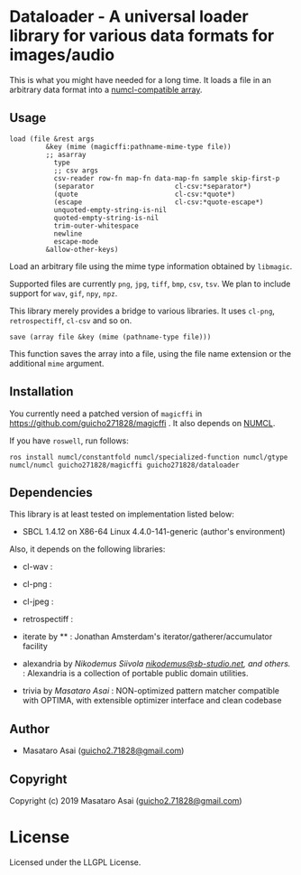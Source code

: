 # Dataloader - A universal loader library for various data formats for images/audio

This is what you might have needed for a long time.  It loads a file in an arbitrary
data format into a [numcl-compatible array](https://github.com/numcl/numcl/blob/master/doc/DETAILS.org#representation).

## Usage

``` common-lisp
load (file &rest args
         &key (mime (magicffi:pathname-mime-type file))
         ;; asarray
           type
           ;; csv args
           csv-reader row-fn map-fn data-map-fn sample skip-first-p 
           (separator                    cl-csv:*separator*)
           (quote                        cl-csv:*quote*)
           (escape                       cl-csv:*quote-escape*)
           unquoted-empty-string-is-nil
           quoted-empty-string-is-nil
           trim-outer-whitespace
           newline
           escape-mode
         &allow-other-keys)
```

Load an arbitrary file using the mime type information obtained by `libmagic`.

Supported files are currently `png`, `jpg`, `tiff`, `bmp`, `csv`, `tsv`.
We plan to include support for `wav`, `gif`, `npy`, `npz`.

This library merely provides a bridge to various libraries. It uses `cl-png`,
`retrospectiff`, `cl-csv` and so on.

``` common-lisp
save (array file &key (mime (pathname-type file)))
```

This function saves the array into a file, using the file name extension or the
additional `mime` argument.

## Installation

You currently need a patched version of `magicffi` in https://github.com/guicho271828/magicffi .
It also depends on [NUMCL](https://github.com/numcl/numcl).

If you have `roswell`, run follows:

    ros install numcl/constantfold numcl/specialized-function numcl/gtype numcl/numcl guicho271828/magicffi guicho271828/dataloader

## Dependencies



This library is at least tested on implementation listed below:

+ SBCL 1.4.12 on X86-64 Linux 4.4.0-141-generic (author's environment)

Also, it depends on the following libraries:

+ cl-wav :
    
+ cl-png :
    
+ cl-jpeg :
    
+ retrospectiff :
    
+ iterate by ** :
    Jonathan Amsterdam's iterator/gatherer/accumulator facility
+ alexandria by *Nikodemus Siivola <nikodemus@sb-studio.net>, and others.* :
    Alexandria is a collection of portable public domain utilities.
+ trivia by *Masataro Asai* :
    NON-optimized pattern matcher compatible with OPTIMA, with extensible optimizer interface and clean codebase

## Author

* Masataro Asai (guicho2.71828@gmail.com)

## Copyright

Copyright (c) 2019 Masataro Asai (guicho2.71828@gmail.com)

# License

Licensed under the LLGPL License.
